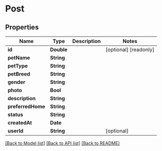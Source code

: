 # Post

## Properties
Name | Type | Description | Notes
------------ | ------------- | ------------- | -------------
**id** | **Double** |  | [optional] [readonly] 
**petName** | **String** |  | 
**petType** | **String** |  | 
**petBreed** | **String** |  | 
**gender** | **String** |  | 
**photo** | **Bool** |  | 
**description** | **String** |  | 
**preferredHome** | **String** |  | 
**status** | **String** |  | 
**createdAt** | **Date** |  | 
**userId** | **String** |  | [optional] 

[[Back to Model list]](../README.md#documentation-for-models) [[Back to API list]](../README.md#documentation-for-api-endpoints) [[Back to README]](../README.md)


